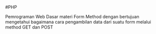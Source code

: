 #PHP

Pemrograman Web Dasar materi Form Method dengan bertujuan mengetahui bagaimana cara pengambilan data dari suatu form melalui method GET dan POST
